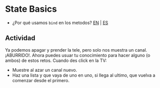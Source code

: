 # State Basics

-   ¿Por qué usamos `bind` en los metodos? [EN](https://www.freecodecamp.org/news/this-is-why-we-need-to-bind-event-handlers-in-class-components-in-react-f7ea1a6f93eb/) | [ES](https://medium.com/@ger86/por-qu%C3%A9-es-necesario-usar-bind-en-los-event-listener-de-los-components-d2f3a5944f4c)

## Actividad

Ya podemos apagar y prender la tele, pero solo nos muestra un canal. ¡ABURRIDO!. Ahora puedes usuar tu conocimiento para hacer alguno (o ambos) de estos retos. Cuando des click en la TV:

-   Muestre al azar un canal nuevo.
-   Haz una lista y que vaya de uno en uno, si llega al ultimo, que vuelva a comenzar desde el primero.
